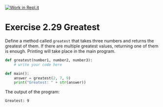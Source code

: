 [![Work in Repl.it](https://classroom.github.com/assets/work-in-replit-14baed9a392b3a25080506f3b7b6d57f295ec2978f6f33ec97e36a161684cbe9.svg)](https://classroom.github.com/online_ide?assignment_repo_id=3454910&assignment_repo_type=AssignmentRepo)
# Exercise 2.29 Greatest

Define a method called `greatest` that takes three numbers and returns the greatest of them. If there are multiple greatest values, returning one of them is enough. Printing will take place in the main program.

```python
def greatest(number1, number2, number3):
    # write your code here

def main():
    answer = greatest(2, 7, 9)
    print("Greatest: " + str(answer))
```

The output of the program:

```plaintext
Greatest: 9
```
